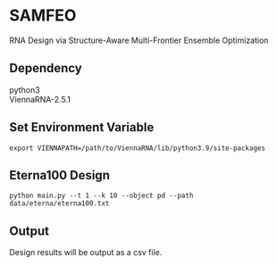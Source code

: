 # SAMFEO
RNA Design via Structure-Aware Multi-Frontier Ensemble Optimization

## Dependency
python3 \
ViennaRNA-2.5.1

## Set Environment Variable
``export VIENNAPATH=/path/to/ViennaRNA/lib/python3.9/site-packages``

## Eterna100 Design
``python main.py --t 1 --k 10 --object pd --path data/eterna/eterna100.txt`` 

## Output
Design results will be output as a csv file.